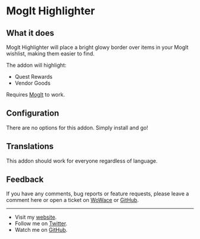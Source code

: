 MogIt Highlighter
=================


What it does
------------

MogIt Highlighter will place a bright glowy border over items in your MogIt wishlist, making them easier to find.

The addon will highlight:

* Quest Rewards
* Vendor Goods

Requires [MogIt](http://www.curse.com/addons/wow/mogit) to work.


Configuration
-------------

There are no options for this addon.  Simply install and go!


Translations
------------

This addon should work for everyone regardless of language.


Feedback
--------

If you have any comments, bug reports or feature requests, please leave a comment here or open a ticket on [WoWace](http://www.wowace.com/addons/mogit-highlighter/tickets/) or [GitHub](https://github.com/EthanCentaurai/MogIt_Highlighter/issues).


* * *


* Visit my [website](http://www.ethancentaurai.com/).
* Follow me on [Twitter](http://twitter.com/StevenBlanchard).
* Watch me on [GitHub](https://github.com/EthanCentaurai).
